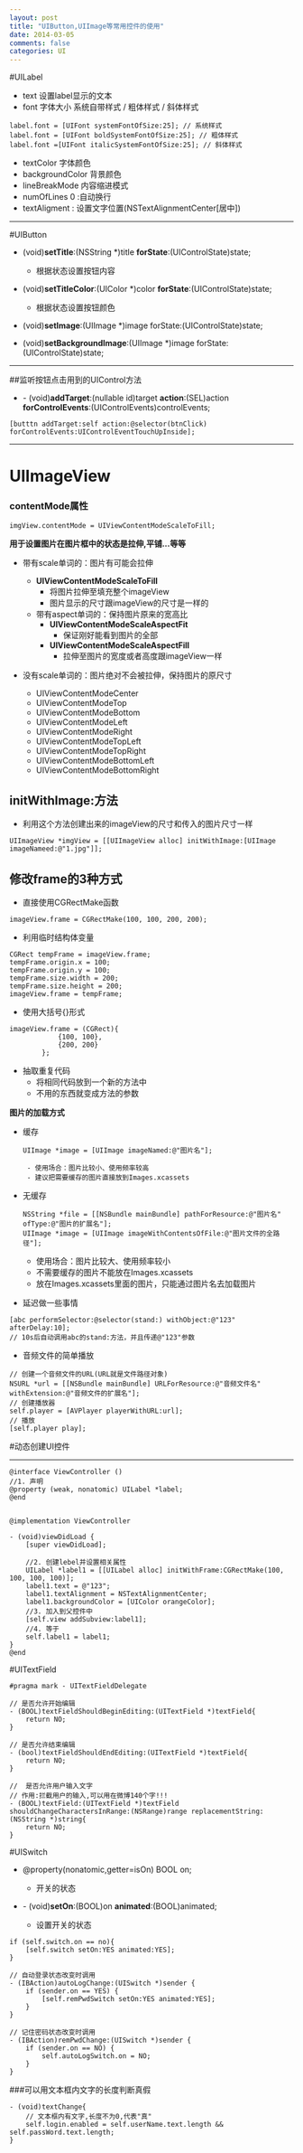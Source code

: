 ```yaml
---
layout: post
title: "UIButton,UIImage等常用控件的使用"
date: 2014-03-05
comments: false
categories: UI
---
```


#UILabel
- text 设置label显示的文本
- font 字体大小  系统自带样式 / 粗体样式 / 斜体样式

```objc
label.font = [UIFont systemFontOfSize:25]; // 系统样式
label.font = [UIFont boldSystemFontOfSize:25]; // 粗体样式
label.font =[UIFont italicSystemFontOfSize:25]; // 斜体样式
```
- textColor 字体颜色
- backgroundColor 背景颜色
- lineBreakMode 内容缩进模式
- numOfLines 0 :自动换行
- textAligment : 设置文字位置(NSTextAlignmentCenter[居中])

---

#UIButton
- (void)**setTitle**:(NSString \*)title **forState**:(UIControlState)state;
    + 根据状态设置按钮内容

- (void)**setTitleColor**:(UIColor \*)color **forState**:(UIControlState)state;
    + 根据状态设置按钮颜色

- (void)**setImage**:(UIImage *)image forState:(UIControlState)state;
- (void)**setBackgroundImage**:(UIImage *)image forState:(UIControlState)state;

---
##监听按钮点击用到的UIControl方法

- \- (void)**addTarget**:(nullable id)target **action**:(SEL)action **forControlEvents**:(UIControlEvents)controlEvents;

```objc
[butttn addTarget:self action:@selector(btnClick) forControlEvents:UIControlEventTouchUpInside];

```


---
# UIImageView

### contentMode属性

```objc
imgView.contentMode = UIViewContentModeScaleToFill;
```
**用于设置图片在图片框中的状态是拉伸,平铺...等等**

- 带有scale单词的：图片有可能会拉伸
    - **UIViewContentModeScaleToFill**
        - 将图片拉伸至填充整个imageView
        - 图片显示的尺寸跟imageView的尺寸是一样的
    - 带有aspect单词的：保持图片原来的宽高比
        - **UIViewContentModeScaleAspectFit**
            - 保证刚好能看到图片的全部
        - **UIViewContentModeScaleAspectFill**
            - 拉伸至图片的宽度或者高度跟imageView一样

- 没有scale单词的：图片绝对不会被拉伸，保持图片的原尺寸
    - UIViewContentModeCenter
    - UIViewContentModeTop
    - UIViewContentModeBottom
    - UIViewContentModeLeft
    - UIViewContentModeRight
    - UIViewContentModeTopLeft
    - UIViewContentModeTopRight
    - UIViewContentModeBottomLeft
    - UIViewContentModeBottomRight


## initWithImage:方法
- 利用这个方法创建出来的imageView的尺寸和传入的图片尺寸一样

```objc
UIImageView *imgView = [[UIImageView alloc] initWithImage:[UIImage imageNameed:@"1.jpg"]];
```
## 修改frame的3种方式
- 直接使用CGRectMake函数

```objc
imageView.frame = CGRectMake(100, 100, 200, 200);
```
- 利用临时结构体变量

```objc
CGRect tempFrame = imageView.frame;
tempFrame.origin.x = 100;
tempFrame.origin.y = 100;
tempFrame.size.width = 200;
tempFrame.size.height = 200;
imageView.frame = tempFrame;
```

- 使用大括号{}形式

```objc
imageView.frame = (CGRect){
			{100, 100}, 
			{200, 200}
		};
```

- 抽取重复代码
    - 将相同代码放到一个新的方法中
    - 不用的东西就变成方法的参数

**图片的加载方式**

- 缓存
    
    ```objc
    UIImage *image = [UIImage imageNamed:@"图片名"];
    ```
       - 使用场合：图片比较小、使用频率较高
       - 建议把需要缓存的图片直接放到Images.xcassets
- 无缓存
    
    ```objc
    NSString *file = [[NSBundle mainBundle] pathForResource:@"图片名" ofType:@"图片的扩展名"];
    UIImage *image = [UIImage imageWithContentsOfFile:@"图片文件的全路径"];
    ```
	- 使用场合：图片比较大、使用频率较小
    - 不需要缓存的图片不能放在Images.xcassets
    - 放在Images.xcassets里面的图片，只能通过图片名去加载图片

- 延迟做一些事情

```objc
[abc performSelector:@selector(stand:) withObject:@"123" afterDelay:10];
// 10s后自动调用abc的stand:方法，并且传递@"123"参数
```

- 音频文件的简单播放

```objc
// 创建一个音频文件的URL(URL就是文件路径对象)
NSURL *url = [[NSBundle mainBundle] URLForResource:@"音频文件名" withExtension:@"音频文件的扩展名"];
// 创建播放器
self.player = [AVPlayer playerWithURL:url];
// 播放
[self.player play];
```

#动态创建UI控件

---

```objc
@interface ViewController ()
//1. 声明
@property (weak, nonatomic) UILabel *label;
@end


@implementation ViewController

- (void)viewDidLoad {
    [super viewDidLoad];

    //2. 创建lebel并设置相关属性
    UILabel *label1 = [[UILabel alloc] initWithFrame:CGRectMake(100, 100, 100, 100)];
    label1.text = @"123";
    label1.textAlignment = NSTextAlignmentCenter;
    label1.backgroundColor = [UIColor orangeColor];
    //3. 加入到父控件中
    [self.view addSubview:label1];
    //4. 等于
    self.label1 = label1;
}
@end
```

#UITextField
```objc
#pragma mark - UITextFieldDelegate

// 是否允许开始编辑
- (BOOL)textFieldShouldBeginEditing:(UITextField *)textField{
    return NO;
}

// 是否允许结束编辑
- (bool)textFieldShouldEndEditing:(UITextField *)textField{
    return NO;
}

//  是否允许用户输入文字
// 作用:拦截用户的输入,可以用在微博140个字!!!
- (BOOL)textField:(UITextField *)textField shouldChangeCharactersInRange:(NSRange)range replacementString:(NSString *)string{
    return NO;
}
```

#UISwitch
- @property(nonatomic,getter=isOn) BOOL on;
    - 开关的状态

- \- (void)**setOn**:(BOOL)on **animated**:(BOOL)animated;
    - 设置开关的状态

```objc
if (self.switch.on == no){
    [self.switch setOn:YES animated:YES];
}

// 自动登录状态改变时调用
- (IBAction)autoLogChange:(UISwitch *)sender {
    if (sender.on == YES) {
        [self.remPwdSwitch setOn:YES animated:YES];
    }
}

// 记住密码状态改变时调用
- (IBAction)remPwdChange:(UISwitch *)sender {
    if (sender.on == NO) {
        self.autoLogSwitch.on = NO;
    }
}
```


###可以用文本框内文字的长度判断真假
```objc
- (void)textChange{
    // 文本框内有文字,长度不为0,代表"真"
    self.login.enabled = self.userName.text.length && self.passWord.text.length;
}
```